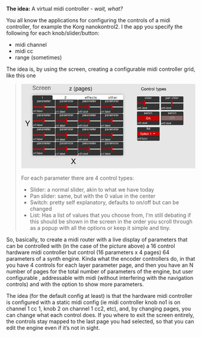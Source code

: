 **The idea:**
A virtual midi controller - *wait, what?*

You all know the applications for configuring the controls of a midi controller, for example the Korg nanokontrol2.
I the app you specify the following for each knob/slider/button:

* midi channel
* midi cc
* range (sometimes)

The idea is, by using the screen, creating a configurable midi controller grid, like this one

> ![UI Design](/doc/media/Ui.png)
>
>
>
> For each parameter there are 4 control types:
>
>
>
> * Slider: a normal slider, akin to what we have today
> * Pan slider: same, but with the 0 value in the center
> * Switch: pretty self explanatory, defaults to on/off but can be changed
> * List: Has a list of values that you choose from, I’m still debating if this should be shown in the screen in the order you scroll through as a popup with all the options or keep it simple and tiny.

So, basically, to create a midi router with a live display of parameters that can be controlled with (in the case of the picture above) a 16 control hardware midi controller but control (16 parameters x 4 pages) 64 parameters of a synth engine.
Kinda what the encoder controllers do, in that you have 4 controls for each layer parameter page, and then you have an N number of pages for the total number of parameters of the engine, but user configurable , addressable with midi (without interfering with the navigation controls) and with the option to show more parameters.

The idea (for the default config at least) is that the hardware midi controller is configured with a static midi config (ie midi controller knob no1 is on channel 1 cc 1, knob 2 on channel 1 cc2, etc), and, by changing pages, you can change what each control does. If you where to exit the screen entirely, the controls stay mapped to the last page you had selected, so that you can edit the engine even if it’s not in sight.
